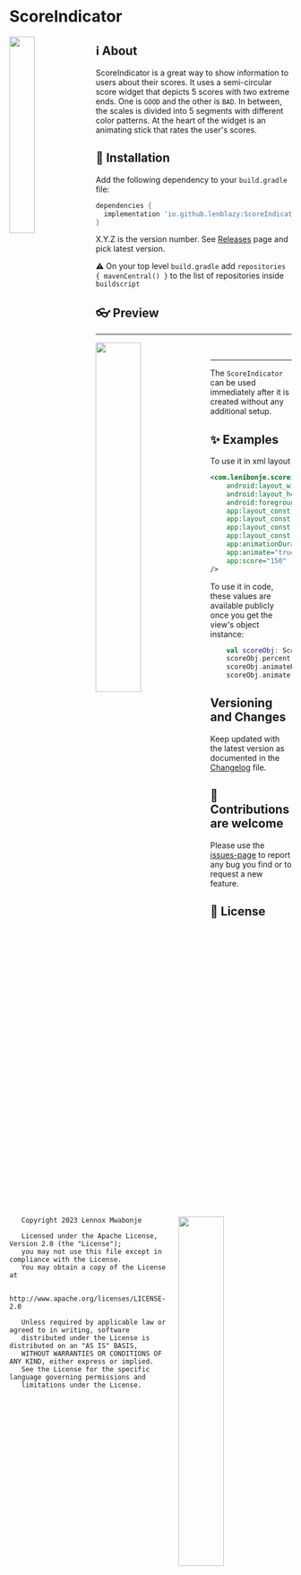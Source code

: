 # ScoreIndicator

<img align="left" src="https://github.com/lenblazy/ScoreIndicator/assets/18615656/6da06487-9103-4e32-aa19-ff1e2a0bd4c4" width="30%">

## :information_source: About
ScoreIndicator is a great way to show information to users about their scores. It uses  a 
semi-circular score widget that depicts 5 scores with two extreme ends. One is `GOOD` and the other 
is `BAD`. In between, the scales is divided into 5 segments with different color patterns. At the 
heart of the widget is an animating stick that rates the user's scores.

## :wrench: Installation
Add the following dependency to your `build.gradle` file:
```groovy
dependencies {
  implementation 'io.github.lenblazy:ScoreIndicator:X.Y.Z'
}
```
X.Y.Z is the version number. See [Releases] page and pick latest version. 

:warning: On your top level `build.gradle` add `repositories { mavenCentral() }` to the list of repositories
inside ` buildscript `

## :eyeglasses: Preview
<hr/>

<img align="left" src="https://github.com/lenblazy/ScoreIndicator/assets/18615656/38b38904-302a-4441-8fe6-ea87ab362107" width="40%">
<img align="right" src="https://github.com/lenblazy/ScoreIndicator/assets/18615656/1a887697-a9c2-4564-a12e-8d5f1cc09d5c" width="40%">

<br/>

<hr/>

The `ScoreIndicator` can be used immediately after it is created without any additional setup. 

## :sparkles: Examples
To use it in xml layout

```xml
<com.lenibonje.scoreindicator.ScoreIndicator
    android:layout_width="wrap_content"
    android:layout_height="wrap_content"
    android:foregroundGravity="center"
    app:layout_constraintBottom_toBottomOf="parent"
    app:layout_constraintEnd_toEndOf="parent"
    app:layout_constraintStart_toStartOf="parent"
    app:layout_constraintTop_toTopOf="parent"
    app:animationDuration="2000"
    app:animate="true"
    app:score="150" 
/>
```

To use it in code, these values are available publicly once you get the view's object instance:

```kotlin
    val scoreObj: ScoreIndicator = findViewById(R.id.score_indicator)
    scoreObj.percent = 180F // Float 
    scoreObj.animateDuration = 1000 // Int
    scoreObj.animate = true //Boolean
```

## Versioning and Changes
Keep updated with the latest version as documented in the [Changelog] file.

## :handshake: Contributions are welcome
Please use the [issues-page] to report any bug you find or to request a new feature.

## :memo: License
```
   Copyright 2023 Lennox Mwabonje

   Licensed under the Apache License, Version 2.0 (the "License");
   you may not use this file except in compliance with the License.
   You may obtain a copy of the License at

       http://www.apache.org/licenses/LICENSE-2.0

   Unless required by applicable law or agreed to in writing, software
   distributed under the License is distributed on an "AS IS" BASIS,
   WITHOUT WARRANTIES OR CONDITIONS OF ANY KIND, either express or implied.
   See the License for the specific language governing permissions and
   limitations under the License.
```

[Changelog]: https://github.com/lenblazy/ScoreIndicator/blob/main/CHANGELOG.md
[dark-theme]: https://github.com/lenblazy/ScoreIndicator/assets/18615656/38b38904-302a-4441-8fe6-ea87ab362107
[light-theme]: https://github.com/lenblazy/ScoreIndicator/assets/18615656/1a887697-a9c2-4564-a12e-8d5f1cc09d5c
[video-link]: https://github.com/lenblazy/ScoreIndicator/assets/18615656/6da06487-9103-4e32-aa19-ff1e2a0bd4c4
[Releases]: https://github.com/lenblazy/ScoreIndicator/releases
[issues-page]: https://github.com/lenblazy/ScoreIndicator/issues

